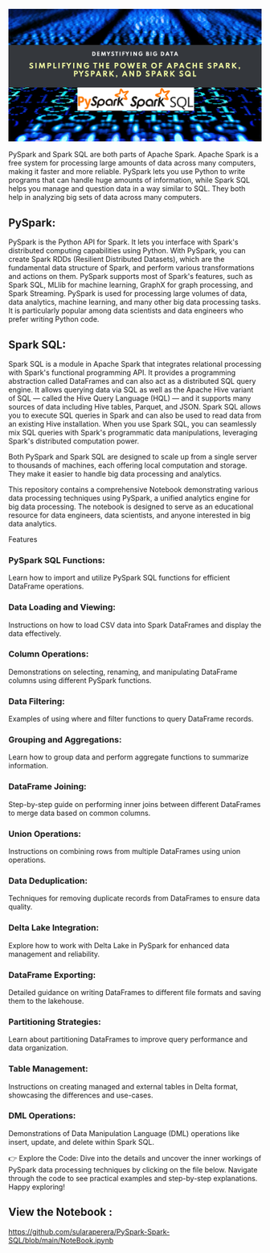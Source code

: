 <img src="https://github.com/sularaperera/PySpark-Spark-SQL/blob/main/images/banner.png"></img>

PySpark and Spark SQL are both parts of Apache Spark. Apache Spark is a free system for processing large amounts of data across many computers, making it faster and more reliable. PySpark lets you use Python to write programs that can handle huge amounts of information, while Spark SQL helps you manage and question data in a way similar to SQL. They both help in analyzing big sets of data across many computers.

## PySpark:
PySpark is the Python API for Spark. It lets you interface with Spark's distributed computing capabilities using Python. With PySpark, you can create Spark RDDs (Resilient Distributed Datasets), which are the fundamental data structure of Spark, and perform various transformations and actions on them. PySpark supports most of Spark's features, such as Spark SQL, MLlib for machine learning, GraphX for graph processing, and Spark Streaming. PySpark is used for processing large volumes of data, data analytics, machine learning, and many other big data processing tasks. It is particularly popular among data scientists and data engineers who prefer writing Python code.

## Spark SQL:
Spark SQL is a module in Apache Spark that integrates relational processing with Spark's functional programming API. It provides a programming abstraction called DataFrames and can also act as a distributed SQL query engine. It allows querying data via SQL as well as the Apache Hive variant of SQL — called the Hive Query Language (HQL) — and it supports many sources of data including Hive tables, Parquet, and JSON. Spark SQL allows you to execute SQL queries in Spark and can also be used to read data from an existing Hive installation. When you use Spark SQL, you can seamlessly mix SQL queries with Spark's programmatic data manipulations, leveraging Spark's distributed computation power.

Both PySpark and Spark SQL are designed to scale up from a single server to thousands of machines, each offering local computation and storage. They make it easier to handle big data processing and analytics.

This repository contains a comprehensive Notebook demonstrating various data processing techniques using PySpark, a unified analytics engine for big data processing. The notebook is designed to serve as an educational resource for data engineers, data scientists, and anyone interested in big data analytics.

Features
### PySpark SQL Functions: 
Learn how to import and utilize PySpark SQL functions for efficient DataFrame operations.
### Data Loading and Viewing: 
Instructions on how to load CSV data into Spark DataFrames and display the data effectively.
### Column Operations: 
Demonstrations on selecting, renaming, and manipulating DataFrame columns using different PySpark functions.
### Data Filtering: 
Examples of using where and filter functions to query DataFrame records.
### Grouping and Aggregations: 
Learn how to group data and perform aggregate functions to summarize information.
### DataFrame Joining: 
Step-by-step guide on performing inner joins between different DataFrames to merge data based on common columns.
### Union Operations: 
Instructions on combining rows from multiple DataFrames using union operations.
### Data Deduplication: 
Techniques for removing duplicate records from DataFrames to ensure data quality.
### Delta Lake Integration: 
Explore how to work with Delta Lake in PySpark for enhanced data management and reliability.
### DataFrame Exporting: 
Detailed guidance on writing DataFrames to different file formats and saving them to the lakehouse.
### Partitioning Strategies: 
Learn about partitioning DataFrames to improve query performance and data organization.
### Table Management: 
Instructions on creating managed and external tables in Delta format, showcasing the differences and use-cases.
### DML Operations: 
Demonstrations of Data Manipulation Language (DML) operations like insert, update, and delete within Spark SQL.


👉 Explore the Code: Dive into the details and uncover the inner workings of PySpark data processing techniques by clicking on the file below. Navigate through the code to see practical examples and step-by-step explanations. Happy exploring!
## View the Notebook : 
https://github.com/sularaperera/PySpark-Spark-SQL/blob/main/NoteBook.ipynb

